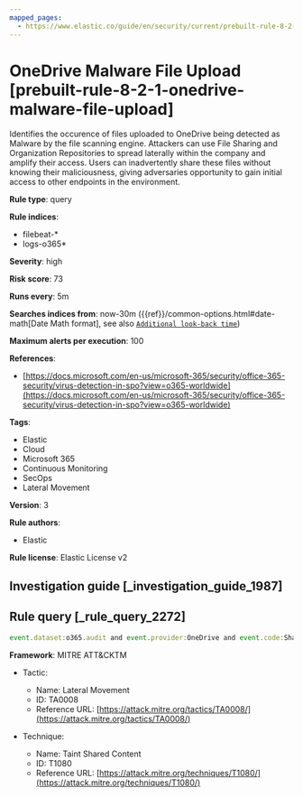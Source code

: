 ```yaml
---
mapped_pages:
  - https://www.elastic.co/guide/en/security/current/prebuilt-rule-8-2-1-onedrive-malware-file-upload.html
---
```


# OneDrive Malware File Upload [prebuilt-rule-8-2-1-onedrive-malware-file-upload]

Identifies the occurence of files uploaded to OneDrive being detected as Malware by the file scanning engine. Attackers can use File Sharing and Organization Repositories to spread laterally within the company and amplify their access. Users can inadvertently share these files without knowing their maliciousness, giving adversaries opportunity to gain initial access to other endpoints in the environment.

**Rule type**: query

**Rule indices**:

* filebeat-*
* logs-o365*

**Severity**: high

**Risk score**: 73

**Runs every**: 5m

**Searches indices from**: now-30m ({{ref}}/common-options.html#date-math[Date Math format], see also [`Additional look-back time`](docs-content://solutions/security/detect-and-alert/create-detection-rule.md#rule-schedule))

**Maximum alerts per execution**: 100

**References**:

* [https://docs.microsoft.com/en-us/microsoft-365/security/office-365-security/virus-detection-in-spo?view=o365-worldwide](https://docs.microsoft.com/en-us/microsoft-365/security/office-365-security/virus-detection-in-spo?view=o365-worldwide)

**Tags**:

* Elastic
* Cloud
* Microsoft 365
* Continuous Monitoring
* SecOps
* Lateral Movement

**Version**: 3

**Rule authors**:

* Elastic

**Rule license**: Elastic License v2

## Investigation guide [_investigation_guide_1987]



## Rule query [_rule_query_2272]

```js
event.dataset:o365.audit and event.provider:OneDrive and event.code:SharePointFileOperation and event.action:FileMalwareDetected
```

**Framework**: MITRE ATT&CKTM

* Tactic:

    * Name: Lateral Movement
    * ID: TA0008
    * Reference URL: [https://attack.mitre.org/tactics/TA0008/](https://attack.mitre.org/tactics/TA0008/)

* Technique:

    * Name: Taint Shared Content
    * ID: T1080
    * Reference URL: [https://attack.mitre.org/techniques/T1080/](https://attack.mitre.org/techniques/T1080/)




